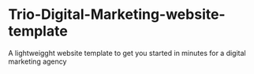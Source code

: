 # Trio-Digital-Marketing-website-template
A lightweigght website template to get you started in minutes for a digital marketing agency
